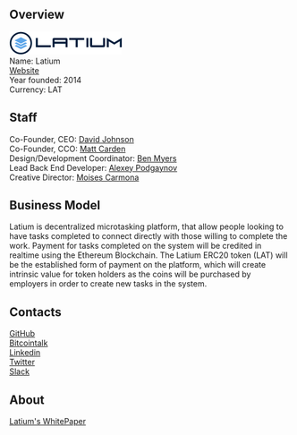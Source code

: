 ## Overview
![logo](../projects/logo/latium.png)  
Name: Latium  
[Website](https://latium.org/)  
Year founded: 2014  
Currency: LAT   
## Staff
Co-Founder, CEO: [David Johnson](../people/david_johnson.md)  
Co-Founder, CCO: [Matt Carden](../people/matt_carden.md)  
Design/Development Coordinator: [Ben Myers](../people/ben_myers.md)  
Lead Back End Developer: [Alexey Podgaynov](../people/alexey_podgaynov.md)  
Creative Director: [Moises Carmona](../people/moises_carmona.md)  
## Business Model
Latium is decentralized microtasking platform, that allow people looking to have tasks completed to connect directly with those willing to complete the work. 
Payment for tasks completed on the system will be credited in realtime using the Ethereum Blockchain.
The Latium ERC20 token (LAT) will be the established form of payment on the platform, which will create intrinsic value for token
holders as the coins will be purchased by employers in order to create new tasks in the system.
## Contacts
[GitHub](https://github.com/LatiumCoin)  
[Bitcointalk](https://bitcointalk.org/index.php?topic=610614.0)   
[Linkedin](https://www.linkedin.com/company-beta/18179370/)   
[Twitter](https://twitter.com/latiumcoin)    
[Slack](https://latium-team.slack.com/join/shared_invite/MjE3NTU1ODk5NTU0LTE1MDEwMTIzMjAtNTJmZTZjNDA4Yw)  
## About
[Latium's WhitePaper](https://latium.org/whitepaper.pdf)
